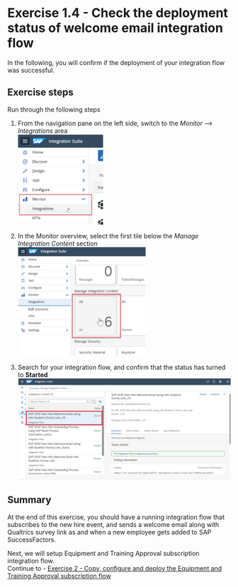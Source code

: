 # Exercise 1.4 - Check the deployment status of welcome email integration flow

In the following, you will confirm if the deployment of your integration flow was successful.

## Exercise steps

Run through the following steps
1. From the navigation pane on the left side, switch to the *Monitor --> Integrations* area
<br><img src="/exercises/ex1/images/01-0015.png" width=40% height=40%>

2. In the Monitor overview, select the first tile below the *Manage Integration Content* section
<br><img src="/exercises/ex1/images/01-0016.png" width=60% height=60%>

3. Search for your integration flow, and confirm that the status has turned to **Started**
<br>![Design menu](/exercises/ex1/images/01-0017.png)

## Summary

At the end of this exercise, you should have a running integration flow that subscribes to the new hire event, and sends a welcome email along with Qualtrics survey link as and when a new employee gets added to SAP SuccessFactors.

Next, we will setup Equipment and Training Approval subscription integration flow. 
<br>Continue to - [Exercise 2 - Copy, configure and deploy the Equipment and Training Approval subscription flow](/exercises/ex2/ex21/README.md)
